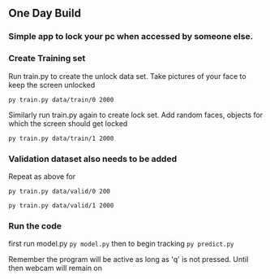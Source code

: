 ## One Day Build

### Simple app to lock your pc when accessed by someone else.


### Create Training set
Run train.py to create the unlock data set. Take pictures of your face to keep the screen unlocked

`
py train.py data/train/0 2000
`

Similarly run train.py again to create lock set. Add random faces, objects for which the screen should get locked

`
py train.py data/train/1 2000
`

### Validation dataset also needs to be added
Repeat as above for

`
py train.py data/valid/0 200
`

`
py train.py data/valid/1 2000
`

### Run the code
first run model.py
`
py model.py
`
then to begin tracking
`
py predict.py
`

Remember the program will be active as long as 'q' is not pressed. Until then webcam will remain on





